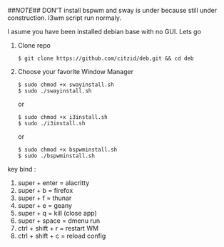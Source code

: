 
*##NOTE##*
DON'T install bspwm and sway is under because still under construction.
I3wm script run normaly.

I asume you have been installed debian base with no GUI.
Lets go 

1. Clone repo
    ```
    $ git clone https://github.com/citzid/deb.git && cd deb
    ```
  
2. Choose your favorite Window Manager
    ```
    $ sudo chmod +x swayinstall.sh
    $ sudo ./swayinstall.sh
    ```

    or
    ```
    $ sudo chmod +x i3install.sh
    $ sudo ./i3install.sh
    ```


    or
    ```
    $ sudo chmod +x bspwminstall.sh
    $ sudo ./bspwminstall.sh
    ```

key bind :
1. super + enter = alacritty
2. super + b = firefox
3. super + f = thunar
4. super + e = geany
5. super + q = kill (close app)
6. super + space = dmenu run
7. ctrl + shift + r = restart WM
8. ctrl + shift + c = reload config


